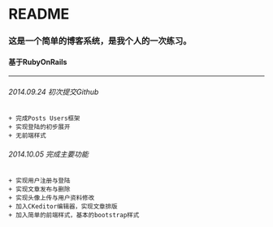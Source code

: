 # README

### 这是一个简单的博客系统，是我个人的一次练习。

#### 基于RubyOnRails

***

###### 2014.09.24 初次提交Github
	+ 完成Posts Users框架
	+ 实现登陆的初步展开
	+ 无前端样式

###### 2014.10.05 完成主要功能
	+ 实现用户注册与登陆
	+ 实现文章发布与删除
	+ 实现头像上传与用户资料修改
	+ 加入CKeditor编辑器，实现文章排版
	+ 加入简单的前端样式，基本的bootstrap样式
